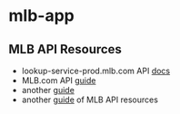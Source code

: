 # mlb-app

## MLB API Resources
* lookup-service-prod.mlb.com API [docs](https://appac.github.io/mlb-data-api-docs/) 
* MLB.com API [guide](https://github.com/brianhaferkamp/mlbapidata)
* another [guide](https://www.xstats.org/articles/2021/8/27/scraping-the-mlb-api-using-node)
* another [guide](https://github.com/mlb-ranking/mlb-dashboard) of MLB API resources